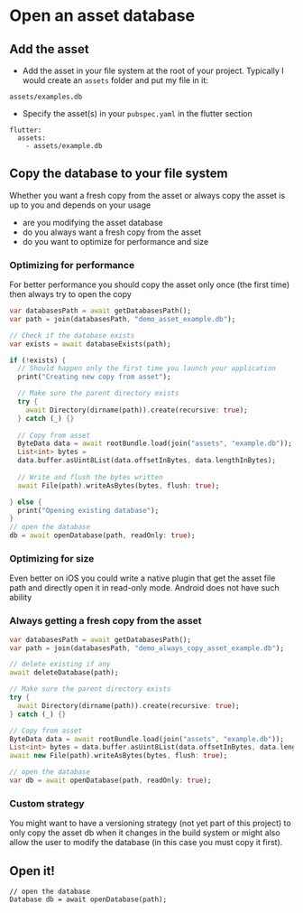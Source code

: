 # Open an asset database

## Add the asset

* Add the asset in your file system at the root of your project. Typically 
I would create an `assets` folder and put my file in it:
````
assets/examples.db
````

* Specify the asset(s) in your `pubspec.yaml` in the flutter section
````
flutter:
  assets:
    - assets/example.db
````

## Copy the database to your file system

Whether you want a fresh copy from the asset or always copy the asset is up to
you and depends on your usage
* are you modifying the asset database
* do you always want a fresh copy from the asset
* do you want to optimize for performance and size


### Optimizing for performance

For better performance you should copy the asset only once (the first time) then
always try to open the copy

```dart
var databasesPath = await getDatabasesPath();
var path = join(databasesPath, "demo_asset_example.db");

// Check if the database exists
var exists = await databaseExists(path);

if (!exists) {
  // Should happen only the first time you launch your application
  print("Creating new copy from asset");

  // Make sure the parent directory exists
  try {
    await Directory(dirname(path)).create(recursive: true);
  } catch (_) {}
    
  // Copy from asset
  ByteData data = await rootBundle.load(join("assets", "example.db"));
  List<int> bytes =
  data.buffer.asUint8List(data.offsetInBytes, data.lengthInBytes);
  
  // Write and flush the bytes written
  await File(path).writeAsBytes(bytes, flush: true);

} else {
  print("Opening existing database");
}
// open the database
db = await openDatabase(path, readOnly: true);

```

### Optimizing for size

Even better on iOS you could write a native plugin that get the asset file path
and directly open it in read-only mode. Android does not have such ability

### Always getting a fresh copy from the asset

```dart
var databasesPath = await getDatabasesPath();
var path = join(databasesPath, "demo_always_copy_asset_example.db");

// delete existing if any
await deleteDatabase(path);

// Make sure the parent directory exists
try {
  await Directory(dirname(path)).create(recursive: true);
} catch (_) {}

// Copy from asset
ByteData data = await rootBundle.load(join("assets", "example.db"));
List<int> bytes = data.buffer.asUint8List(data.offsetInBytes, data.lengthInBytes);
await new File(path).writeAsBytes(bytes, flush: true);

// open the database
var db = await openDatabase(path, readOnly: true);
```

### Custom strategy

You might want to have a versioning strategy (not yet part of this project) to only copy the asset db when
it changes in the build system or might also allow the user to modify the database (in this case you must copy it
first).

## Open it!
````
// open the database
Database db = await openDatabase(path);
````

